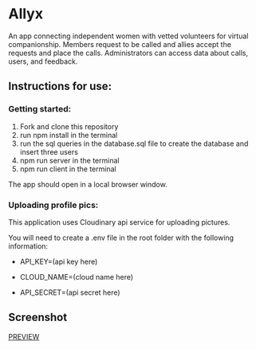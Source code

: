 # Allyx

An app connecting independent women with vetted volunteers for virtual companionship. Members request to be called and allies accept the requests and place the calls. Administrators can access data about calls, users, and feedback. 

## Instructions for use:

### Getting started:

1. Fork and clone this repository
2. run npm install in the terminal
3. run the sql queries in the database.sql file to create the database and insert three users
4. npm run server in the terminal
5. npm run client in the terminal

The app should open in a local browser window.

### Uploading profile pics:

This application uses Cloudinary api service for uploading pictures.

You will need to create a .env file in the root folder with the following information:

* API_KEY=(api key here)

* CLOUD_NAME=(cloud name here)

* API_SECRET=(api secret here)

## Screenshot

[PREVIEW](/public/screenshot.png)